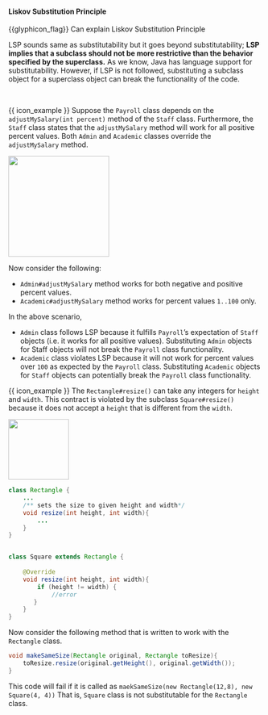<div id="title">

#### Liskov Substitution Principle

</div>

<span id="prereqs"></span>

<span id="outcomes">{{glyphicon_flag}} Can explain Liskov Substitution Principle</span>

<div id="body">

<tip-box type="definition">
  <include src="../../common/definitions.md#def-liskov-substitution-principle" />
</tip-box>

LSP sounds same as <trigger large trigger="click" for="modal:lsp-substitutability">substitutability</trigger> but it goes beyond substitutability; **LSP implies that a subclass should not be more restrictive than the behavior specified by the superclass.** As we know, Java has language support for substitutability. However, if LSP is not followed, substituting a subclass object for a superclass object can break the functionality of the code.

<modal large title="Textbook »" id="modal:lsp-substitutability">
  <include src="../../oopDesign/inheritance/substitutability/unit-inElsewhere-asFlat.md" boilerplate/>
</modal> 

<tip-box>

{{ icon_example }} Suppose the `Payroll` class depends on the `adjustMySalary(int percent)` method of the `Staff` class. Furthermore, the `Staff` class states that the `adjustMySalary` method will work for all positive percent values. Both `Admin` and `Academic` classes override the `adjustMySalary` method.

<img src="{{baseUrl}}/principles/liskovSubstitutionPrinciple/images/payroll.png" height="200" />
<p/>

Now consider the following:

* `Admin#adjustMySalary` method works for both negative and positive percent values.
* `Academic#adjustMySalary` method works for percent values `1..100` only.

In the above scenario,

* `Admin` class follows LSP because it fulfills `Payroll`’s expectation of `Staff` objects (i.e. it works for all positive values). Substituting `Admin` objects for Staff objects will not break the `Payroll` class functionality.
* `Academic` class violates LSP because it will not work for percent values over `100` as expected by the `Payroll` class. Substituting `Academic` objects for `Staff` objects can potentially break the `Payroll` class functionality.

<panel type="seamless" header="%%Another example%%">

{{ icon_example }} The `Rectangle#resize()` can take any integers for `height` and `width`. This contract is violated by the subclass `Square#resize()` because it does not accept a `height` that is different from the `width`. 

<img src="{{baseUrl}}/principles/liskovSubstitutionPrinciple/images/rectangleSquare.png" height="120" />
<p/>

```java
class Rectangle {
    ...
    /** sets the size to given height and width*/
    void resize(int height, int width){
        ...
    }
}


class Square extends Rectangle {
    
    @Override
    void resize(int height, int width){
        if (height != width) {
            //error
       }
    }
}
```
Now consider the following method that is written to work with the `Rectangle` class.

```java
void makeSameSize(Rectangle original, Rectangle toResize){
    toResize.resize(original.getHeight(), original.getWidth());
}
```
This code will fail if it is called as `maekSameSize(new Rectangle(12,8), new Square(4, 4))` That is, `Square` class is not substitutable for the `Rectangle` class.

</panel>

</tip-box>

</div>

<div id="extras">
  <include src="exercises.md" />
</div>